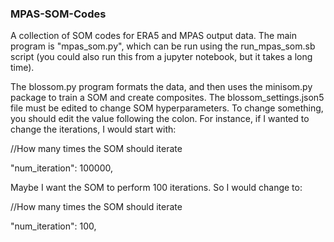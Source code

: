 ### MPAS-SOM-Codes

A collection of SOM codes for ERA5 and MPAS output data. The main program is "mpas_som.py", which can be run using the run_mpas_som.sb script (you could also run this from a jupyter notebook, but it takes a long time).

The blossom.py program formats the data, and then uses the minisom.py package to train a SOM and create composites. 
The blossom_settings.json5 file must be edited to change SOM hyperparameters. To change something, you should edit the value following the colon. For instance, if I wanted to change the iterations, I would start with:

//How many times the SOM should iterate

"num_iteration": 100000,

Maybe I want the SOM to perform 100 iterations. So I would change to:

//How many times the SOM should iterate

"num_iteration": 100,
